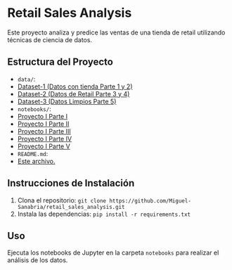 # Retail Sales Analysis

Este proyecto analiza y predice las ventas de una tienda de retail utilizando técnicas de ciencia de datos.

## Estructura del Proyecto

- `data/`:
- [Dataset-1 (Datos con tienda Parte 1 y 2)](https://github.com/Miguel-Sanabria/retail_sales_analysis/blob/development/Dataset/Datos_tienda.csv)
- [Dataset-2 (Datos de Retail Parte 3 y 4)](https://github.com/Miguel-Sanabria/retail_sales_analysis/blob/development/Dataset/retail_sales_dataset.csv)
- [Dataset-3 (Datos Limpios Parte 5)](https://github.com/Miguel-Sanabria/retail_sales_analysis/blob/proyecto_retail/retail_sales_ds_limpio.csv)
- `notebooks/`:
- [Proyecto I Parte I](https://github.com/Miguel-Sanabria/retail_sales_analysis/blob/proyecto_retail/10_Predicci%C3%B3n_Ventas_Parte_1_(Proyecto_I_Core).ipynb)
- [Proyecto I Parte II](https://github.com/Miguel-Sanabria/retail_sales_analysis/blob/proyecto_retail/6_Predicci%C3%B3n_Ventas_Parte_2_(Proyecto_I_Core).ipynb)
- [Proyecto I Parte III](https://github.com/Miguel-Sanabria/retail_sales_analysis/blob/proyecto_retail/5_Predicci%C3%B3n_Ventas_Parte_3_(Proyecto_I_Core).ipynb)
- [Proyecto I Parte IV](https://github.com/Miguel-Sanabria/retail_sales_analysis/blob/proyecto_retail/5_Predicci%C3%B3n_Ventas_Parte_4_(Proyecto_I_Core).ipynb)
- [Proyecto I Parte V](https://github.com/Miguel-Sanabria/retail_sales_analysis/blob/proyecto_retail/13_Predicci%C3%B3n_Ventas_Parte_5_(Proyecto_I_Core).ipynb)
- `README.md`:
- [Este archivo.](https://github.com/Miguel-Sanabria/retail_sales_analysis/edit/proyecto_retail/README.md)

## Instrucciones de Instalación

1. Clona el repositorio: `git clone https://github.com/Miguel-Sanabria/retail_sales_analysis.git`
2. Instala las dependencias: `pip install -r requirements.txt`

## Uso

Ejecuta los notebooks de Jupyter en la carpeta `notebooks` para realizar el análisis de los datos.
